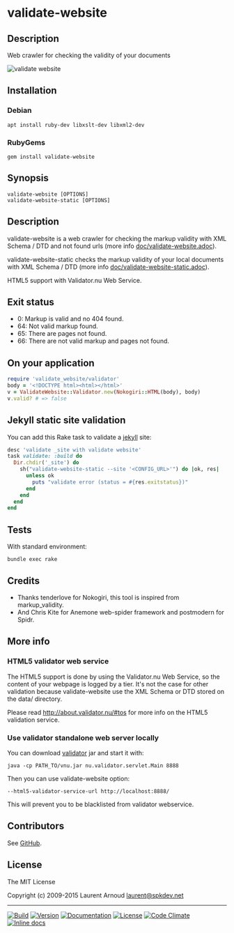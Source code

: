 # validate-website

## Description

Web crawler for checking the validity of your documents

![validate website](https://raw.github.com/spk/validate-website/master/validate-website.png)

## Installation

### Debian

~~~ console
apt install ruby-dev libxslt-dev libxml2-dev
~~~

### RubyGems

~~~ console
gem install validate-website
~~~

## Synopsis

~~~ console
validate-website [OPTIONS]
validate-website-static [OPTIONS]
~~~

## Description

validate-website is a web crawler for checking the markup validity with XML
Schema / DTD and not found urls (more info [doc/validate-website.adoc](https://github.com/spk/validate-website/blob/master/doc/validate-website.adoc)).

validate-website-static checks the markup validity of your local documents with
XML Schema / DTD (more info [doc/validate-website-static.adoc](https://github.com/spk/validate-website/blob/master/doc/validate-website-static.adoc)).

HTML5 support with Validator.nu Web Service.

## Exit status

* 0: Markup is valid and no 404 found.
* 64: Not valid markup found.
* 65: There are pages not found.
* 66: There are not valid markup and pages not found.

## On your application

~~~ ruby
require 'validate_website/validator'
body = '<!DOCTYPE html><html></html>'
v = ValidateWebsite::Validator.new(Nokogiri::HTML(body), body)
v.valid? # => false
~~~

## Jekyll static site validation

You can add this Rake task to validate a
[jekyll](https://github.com/jekyll/jekyll) site:

~~~ ruby
desc 'validate _site with validate website'
task validate: :build do
  Dir.chdir('_site') do
    sh("validate-website-static --site '<CONFIG_URL>'") do |ok, res|
      unless ok
        puts "validate error (status = #{res.exitstatus})"
      end
    end
  end
end
~~~

## Tests

With standard environment:

~~~ console
bundle exec rake
~~~

## Credits

* Thanks tenderlove for Nokogiri, this tool is inspired from markup_validity.
* And Chris Kite for Anemone web-spider framework and postmodern for Spidr.

## More info

### HTML5 validator web service

The HTML5 support is done by using the Validator.nu Web Service, so the content
of your webpage is logged by a tier. It's not the case for other validation
because validate-website use the XML Schema or DTD stored on the data/ directory.

Please read <http://about.validator.nu/#tos> for more info on the HTML5
validation service.

### Use validator standalone web server locally

You can download [validator](https://github.com/validator/validator) jar and
start it with:

~~~
java -cp PATH_TO/vnu.jar nu.validator.servlet.Main 8888
~~~

Then you can use validate-website option:

~~~
--html5-validator-service-url http://localhost:8888/
~~~

This will prevent you to be blacklisted from validator webservice.

## Contributors

See [GitHub](https://github.com/spk/validate-website/graphs/contributors).

## License

The MIT License

Copyright (c) 2009-2015 Laurent Arnoud <laurent@spkdev.net>

---
[![Build](https://img.shields.io/travis-ci/spk/validate-website.svg)](https://travis-ci.org/spk/validate-website)
[![Version](https://img.shields.io/gem/v/validate-website.svg)](https://rubygems.org/gems/validate-website)
[![Documentation](https://img.shields.io/badge/doc-rubydoc-blue.svg)](http://www.rubydoc.info/gems/validate-website)
[![License](https://img.shields.io/badge/license-MIT-blue.svg)](http://opensource.org/licenses/MIT "MIT")
[![Code Climate](http://img.shields.io/codeclimate/github/spk/validate-website.svg)](https://codeclimate.com/github/spk/validate-website)
[![Inline docs](http://inch-ci.org/github/spk/validate-website.svg?branch=master)](http://inch-ci.org/github/spk/validate-website)
